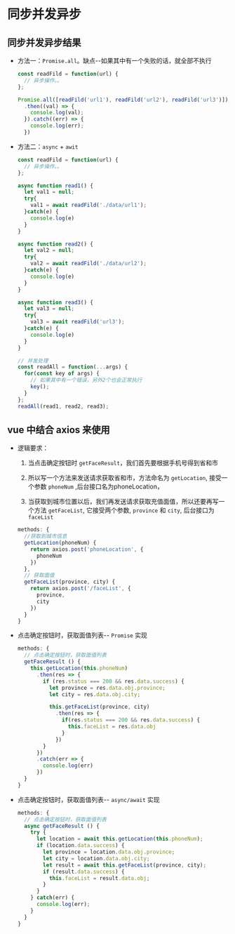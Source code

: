 # 同步并发异步

## 同步并发异步结果

  - 方法一：`Promise.all`。缺点--如果其中有一个失败的话，就全部不执行

    ```javascript
    const readFild = function(url) {
      // 异步操作。。
    };

    Promise.all([readFild('url1'), readFild('url2'), readFild('url3')])
      .then((val) => {
        console.log(val);
      }).catch((err) => {
        console.log(err);
      })
    ```

  - 方法二：`async` + `awit`

    ```javascript
    const readFild = function(url) {
      // 异步操作。。
    };

    async function read1() {
      let val1 = null;
      try{
        val1 = await readFild('./data/url1');
      }catch(e) {
        console.log(e)
      }
    }

    async function read2() {
      let val2 = null;
      try{
        val2 = await readFild('./data/url2');
      }catch(e) {
        console.log(e)
      }
    }

    async function read3() {
      let val3 = null;
      try{
        val3 = await readFild('url3');
      }catch(e) {
        console.log(e)
      }
    }

    // 并发处理
    const readAll = function(...args) {
      for(const key of args) {
        // 如果其中有一个错误，另外2个也会正常执行
        key();
      }
    };
    readAll(read1, read2, read3);
    ```

## vue 中结合 axios 来使用

  - 逻辑要求：

    1.  当点击确定按钮时 `getFaceResult`，我们首先要根据手机号得到省和市

    2.  所以写一个方法来发送请求获取省和市，方法命名为 `getLocation`, 接受一个参数 `phoneNum` ,后台接口名为phoneLocation，

    3.  当获取到城市位置以后，我们再发送请求获取充值面值，所以还要再写一个方法 `getFaceList`, 它接受两个参数, `province` 和 `city`, 后台接口为 `faceList`

    ```javascript
    methods: {
      //获取到城市信息
      getLocation(phoneNum) {
        return axios.post('phoneLocation', {
          phoneNum
        })
      },
      // 获取面值
      getFaceList(province, city) {
        return axios.post('/faceList', {
          province,
          city
        })
      }
    }
    ```

  - 点击确定按钮时，获取面值列表-- `Promise` 实现

    ```javascript
    methods: {
      // 点击确定按钮时，获取面值列表
      getFaceResult () {
        this.getLocation(this.phoneNum)
          .then(res => {
            if (res.status === 200 && res.data.success) {
              let province = res.data.obj.province;
              let city = res.data.obj.city;

              this.getFaceList(province, city)
                .then(res => {
                  if(res.status === 200 && res.data.success) {
                    this.faceList = res.data.obj
                  }
                })
            }
          })
          .catch(err => {
            console.log(err)
          })
      }
    }
    ```

  - 点击确定按钮时，获取面值列表-- `async/await` 实现

    ```javascript
    methods: {
      // 点击确定按钮时，获取面值列表
      async getFaceResult () {
        try {
          let location = await this.getLocation(this.phoneNum);
          if (location.data.success) {
            let province = location.data.obj.province;
            let city = location.data.obj.city;
            let result = await this.getFaceList(province, city);
            if (result.data.success) {
              this.faceList = result.data.obj;
            }
          }
        } catch(err) {
          console.log(err);
        }
      }
    }
    ```
